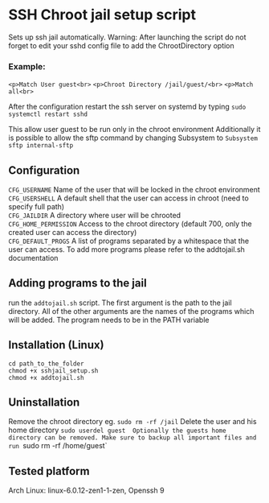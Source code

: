 # SSH Chroot jail setup script

Sets up ssh jail automatically. 
Warning: After launching the script do not forget to edit your sshd config file
to add the ChrootDirectory option


### Example: 

`<p>Match User guest<br>` 
`<p>Chroot Directory /jail/guest/<br>` 
`<p>Match all<br>`

After the configuration restart the ssh server on systemd by typing `sudo systemctl restart sshd`

This allow user guest to be run only in the chroot environment
Additionally it is possible to allow the sftp command by changing Subsystem to
`Subsystem sftp internal-sftp` 

## Configuration
`CFG_USERNAME` Name of the user that will be locked in the chroot environment \
`CFG_USERSHELL` A default shell that the user can access in chroot (need to specify full path) \
`CFG_JAILDIR` A directory where user will be chrooted \
`CFG_HOME_PERMISSION` Access to the chroot directory (default 700, only the created user can access the directory) \
`CFG_DEFAULT_PROGS` A list of programs separated by a whitespace that the user can access. To add more programs please refer to the addtojail.sh documentation


## Adding programs to the jail
run the `addtojail.sh` script. The first argument is the path to the jail directory. All of the other arguments are the names of the programs which will be added. The program needs to be in the PATH variable


## Installation (Linux)
`cd path_to_the_folder` \
`chmod +x sshjail_setup.sh` \
`chmod +x addtojail.sh` 


## Uninstallation
Remove the chroot directory eg. `sudo rm -rf /jail` 
Delete the user and his home directory `sudo userdel guest 
Optionally the guests home directory can be removed. Make sure to backup all important files and run
`sudo rm -rf /home/guest` 

## Tested platform
Arch Linux: linux-6.0.12-zen1-1-zen, Openssh 9
